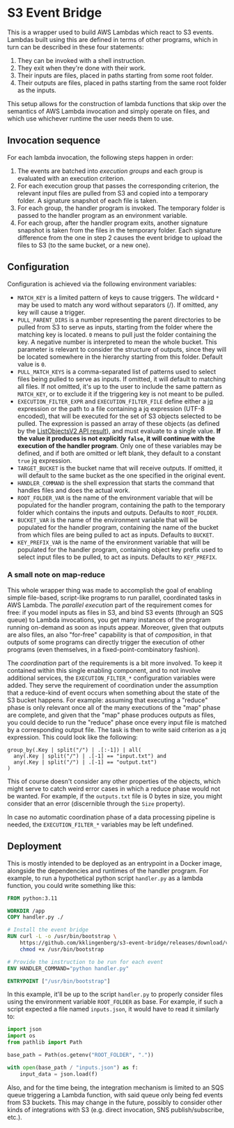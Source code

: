 # S3 Event Bridge

This is a wrapper used to build AWS Lambdas which react to S3 events. Lambdas
built using this are defined in terms of other programs, which in turn can be
described in these four statements:

1. They can be invoked with a shell instruction.
2. They exit when they're done with their work.
3. Their inputs are files, placed in paths starting from some root folder.
4. Their outputs are files, placed in paths starting from the same root folder
   as the inputs.

This setup allows for the construction of lambda functions that skip over the
semantics of AWS Lambda invocation and simply operate on files, and which use
whichever runtime the user needs them to use.

## Invocation sequence

For each lambda invocation, the following steps happen in order:

1. The events are batched into _execution groups_ and each group is evaluated
   with an execution criterion.
2. For each execution group that passes the corresponding criterion, the
   relevant input files are pulled from S3 and copied into a temporary folder. A
   signature snapshot of each file is taken.
3. For each group, the handler program is invoked. The temporary folder is
   passed to the handler program as an environment variable.
4. For each group, after the handler program exits, another signature snapshot
   is taken from the files in the temporary folder. Each signature difference
   from the one in step 2 causes the event bridge to upload the files to S3 (to
   the same bucket, or a new one).

## Configuration

Configuration is achieved via the following environment variables:

- `MATCH_KEY` is a limited pattern of keys to cause triggers. The wildcard `*`
  may be used to match any word without separators (/). If omitted, any key will
  cause a trigger.
- `PULL_PARENT_DIRS` is a number representing the parent directories to be
  pulled from S3 to serve as inputs, starting from the folder where the matching
  key is located. `0` means to pull just the folder containing the key. A
  negative number is interpreted to mean the whole bucket. This parameter is
  relevant to consider the structure of outputs, since they will be located
  somewhere in the hierarchy starting from this folder. Default value is `0`.
- `PULL_MATCH_KEYS` is a comma-separated list of patterns used to select files
  being pulled to serve as inputs. If omitted, it will default to matching all
  files. If not omitted, it's up to the user to include the same pattern as
  `MATCH_KEY`, or to exclude it if the triggering key is not meant to be pulled.
- `EXECUTION_FILTER_EXPR` and `EXECUTION_FILTER_FILE` define either a
  [jq](https://stedolan.github.io/jq/) expression or the path to a file
  containing a jq expression (UTF-8 encoded), that will be executed for the set
  of S3 objects selected to be pulled. The expression is passed an array of
  these objects (as defined by the [ListObjectsV2 API
  result](https://docs.aws.amazon.com/AmazonS3/latest/API/API_Object.html)), and
  must evaluate to a single value. **If the value it produces is not explicitly
  `false`, it will continue with the execution of the handler program**. Only
  one of these variables may be defined, and if both are omitted or left blank,
  they default to a constant `true` jq expression.
- `TARGET_BUCKET` is the bucket name that will receive outputs. If omitted, it
  will default to the same bucket as the one specified in the original event.
- `HANDLER_COMMAND` is the shell expression that starts the command that handles
  files and does the actual work.
- `ROOT_FOLDER_VAR` is the name of the environment variable that will be
  populated for the handler program, containing the path to the temporary folder
  which contains the inputs and outputs. Defaults to `ROOT_FOLDER`.
- `BUCKET_VAR` is the name of the environment variable that will be populated
  for the handler program, containing the name of the bucket from which files
  are being pulled to act as inputs. Defaults to `BUCKET`.
- `KEY_PREFIX_VAR` is the name of the environment variable that will be
  populated for the handler program, containing object key prefix used to select
  input files to be pulled, to act as inputs. Defaults to `KEY_PREFIX`.

### A small note on map-reduce

This whole wrapper thing was made to accomplish the goal of enabling simple
file-based, script-like programs to run parallel, coordinated tasks in AWS
Lambda. The _parallel execution_ part of the requirement comes for free: if you
model inputs as files in S3, and bind S3 events (through an SQS queue) to Lambda
invocations, you get many instances of the program running on-demand as soon as
inputs appear. Moreover, given that outputs are also files, an also "for-free"
capability is that of _composition_, in that outputs of some programs can
directly trigger the execution of other programs (even themselves, in a
fixed-point-combinatory fashion).

The _coordination_ part of the requirements is a bit more involved. To keep it
contained within this single enabling component, and to not involve additional
services, the `EXECUTION_FILTER_*` configuration variables were added. They
serve the requirement of coordination under the assumption that a reduce-kind of
event occurs when something about the state of the S3 bucket happens. For
example: assuming that executing a "reduce" phase is only relevant once all of
the many executions of the "map" phase are complete, and given that the "map"
phase produces outputs as files, you could decide to run the "reduce" phase once
every input file is matched by a corresponding output file. The task is then to
write said criterion as a jq expression. This could look like the following:

```jq
group_by(.Key | split("/") | .[:-1]) | all(
  any(.Key | split("/") | .[-1] == "input.txt") and
  any(.Key | split("/") | .[-1] == "output.txt")
)
```

This of course doesn't consider any other properties of the objects, which might
serve to catch weird error cases in which a reduce phase would not be
wanted. For example, if the `outputs.txt` file is 0 bytes in size, you might
consider that an error (discernible through the `Size` property).

In case no automatic coordination phase of a data processing pipeline is needed,
the `EXECUTION_FILTER_*` variables may be left undefined.

## Deployment

This is mostly intended to be deployed as an entrypoint in a Docker image,
alongside the dependencies and runtimes of the handler program. For example, to
run a hypothetical python script `handler.py` as a lambda function, you could
write something like this:

```dockerfile
FROM python:3.11

WORKDIR /app
COPY handler.py ./

# Install the event bridge
RUN curl -L -o /usr/bin/bootstrap \
    https://github.com/kklingenberg/s3-event-bridge/releases/download/v0.2.0/bootstrap && \
    chmod +x /usr/bin/bootstrap

# Provide the instruction to be run for each event
ENV HANDLER_COMMAND="python handler.py"

ENTRYPOINT ["/usr/bin/bootstrap"]
```

In this example, it'll be up to the script `handler.py` to properly consider
files using the environment variable `ROOT_FOLDER` as base. For example, if such
a script expected a file named `inputs.json`, it would have to read it similarly
to:

```python
import json
import os
from pathlib import Path

base_path = Path(os.getenv("ROOT_FOLDER", "."))

with open(base_path / "inputs.json") as f:
    input_data = json.load(f)
```

Also, and for the time being, the integration mechanism is limited to an SQS
queue triggering a Lambda function, with said queue only being fed events from
S3 buckets. This may change in the future, possibly to consider other kinds of
integrations with S3 (e.g. direct invocation, SNS publish/subscribe, etc.).
